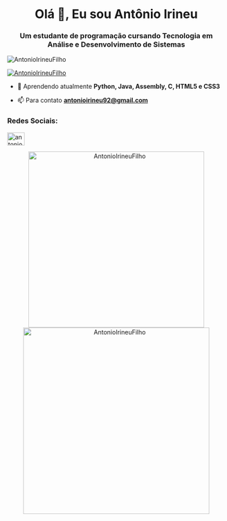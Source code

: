 <h1 align="center">Olá 👋, Eu sou Antônio Irineu</h1>
<h3 align="center">Um estudante de programação cursando Tecnologia em Análise e Desenvolvimento de Sistemas</h3>

<p align="left"> <img src="https://komarev.com/ghpvc/?username=AntonioIrineuFilho&label=Profile%20views&color=0e75b6&style=flat" alt="AntonioIrineuFilho" /> </p>

<p align="left"> <a href="https://github.com/ryo-ma/github-profile-trophy"><img src="https://github-profile-trophy.vercel.app/?username=AntonioIrineuFilho&theme=dracula&column=-1" alt="AntonioIrineuFilho" /></a> </p>

- 🌱 Aprendendo atualmente **Python, Java, Assembly, C, HTML5 e CSS3**

- 📫 Para contato **antonioirineu92@gmail.com**

<h3 align="left">Redes Sociais:</h3>
<p align="left">
<a href="https://instagram.com/antonioirfilho" target="blank"><img align="center" src="https://raw.githubusercontent.com/rahuldkjain/github-profile-readme-generator/master/src/images/icons/Social/instagram.svg" alt="antonioirfilho" height="30" width="40" /></a>
</p>

<div align="center">
<img src="https://github-readme-stats.vercel.app/api?username=AntonioIrineuFilho&show_icons=true&locale=en" alt="AntonioIrineuFilho" width="406"/>
<img src="https://github-readme-streak-stats.herokuapp.com/?user=AntonioIrineuFilho&" alt="AntonioIrineuFilho" width="430">
</div>
